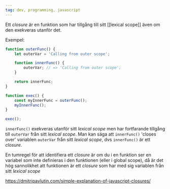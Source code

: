 ```yaml
---
tag: dev, programming, javascript
---
```


Ett _closure_ är en funktion som har tillgång till sitt [[lexical scope]]  även om den exekveras utanför det.

Exempel:
```js
function outerFunc() {
    let outerVar = 'Calling from outer scope';

    function innerFunc() {
        outerVar; // => 'Calling from outer scope';
    }

    return innerFunc;
}

function exec() {
    const myInnerFunc = outerFunc();
    myInnerFunc();
}

exec();
```

`innerFunc()` exekveras utanför sitt _lexical scope_ men har fortfarande
tillgång till `outerVar` från sitt _lexical scope_. Man kan säga att
`innerFunc()` 'closes over' variablen `outerVar` från sitt _lexical scope_, dvs
`innerFunc()` är ett _closure_.

En tumregel för att identifiera ett _closure_ är om du i en funktion ser en
variabel som inte definieras i den funktionen (eller i global scope), då är det
hög sannolikhet att funktionen är ett _closure_ som har med sig variablen från
sitt _lexical scope_

https://dmitripavlutin.com/simple-explanation-of-javascript-closures/
